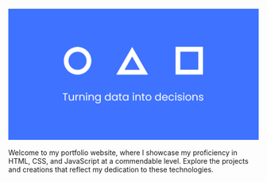 ![Website Banner](img/thumbnail.png)

Welcome to my portfolio website, where I showcase my proficiency in HTML, CSS, and JavaScript at a commendable level. Explore the projects and creations that reflect my dedication to these technologies.
